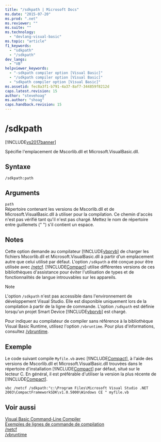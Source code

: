 ```yaml
---
title: "/sdkpath | Microsoft Docs"
ms.date: "2015-07-20"
ms.prod: ".net"
ms.reviewer: ""
ms.suite: ""
ms.technology: 
  - "devlang-visual-basic"
ms.topic: "article"
f1_keywords: 
  - "sdkpath"
  - "/sdkpath"
dev_langs: 
  - "VB"
helpviewer_keywords: 
  - "-sdkpath compiler option [Visual Basic]"
  - "/sdkpath compiler option [Visual Basic]"
  - "sdkpath compiler option [Visual Basic]"
ms.assetid: fec8a3f1-b791-4a37-8af7-344859f8212d
caps.latest.revision: 15
author: "stevehoag"
ms.author: "shoag"
caps.handback.revision: 15
---
```

# /sdkpath
[!INCLUDE[vs2017banner](../../../visual-basic/includes/vs2017banner.md)]

Spécifie l'emplacement de Mscorlib.dll et Microsoft.VisualBasic.dll.  
  
## Syntaxe  
  
```  
/sdkpath:path  
```  
  
## Arguments  
 `path`  
 Répertoire contenant les versions de Mscorlib.dll et de Microsoft.VisualBasic.dll à utiliser pour la compilation.  Ce chemin d'accès n'est pas vérifié tant qu'il n'est pas chargé.  Mettez le nom de répertoire entre guillemets \(" "\) s'il contient un espace.  
  
## Notes  
 Cette option demande au compilateur [!INCLUDE[vbprvb](../../../csharp/programming-guide/concepts/linq/includes/vbprvb-md.md)] de charger les fichiers Mscorlib.dll et Microsoft.VisualBasic.dll à partir d'un emplacement autre que celui utilisé par défaut.  L'option `/sdkpath`  a été conçue pour être utilisée avec [\/netcf](../../../visual-basic/reference/command-line-compiler/netcf.md).  [!INCLUDE[Compact](../../../visual-basic/reference/command-line-compiler/includes/compact-md.md)] utilise différentes versions de ces bibliothèques d'assistance pour éviter l'utilisation de types et de fonctionnalités de langue introuvables sur les appareils.  
  
> [!NOTE]
>  L'option `/sdkpath` n'est pas accessible dans l'environnement de développement Visual Studio. Elle est disponible uniquement lors de la compilation à partir de la ligne de commande.  L'option `/sdkpath` est définie lorsqu'un projet Smart Device [!INCLUDE[vbprvb](../../../csharp/programming-guide/concepts/linq/includes/vbprvb-md.md)] est chargé.  
  
 Pour indiquer au compilateur de compiler sans référence à la bibliothèque Visual Basic Runtime, utilisez l'option `/vbruntime`.  Pour plus d'informations, consultez [\/vbruntime](../../../visual-basic/reference/command-line-compiler/vbruntime.md).  
  
## Exemple  
 Le code suivant compile `Myfile.vb` avec [!INCLUDE[Compact](../../../visual-basic/reference/command-line-compiler/includes/compact-md.md)], à l'aide des versions de Mscorlib.dll et Microsoft.VisualBasic.dll trouvées dans le répertoire d'installation  [!INCLUDE[Compact](../../../visual-basic/reference/command-line-compiler/includes/compact-md.md)] par défaut, situé sur le lecteur C.  En général, il est préférable d'utiliser la version la plus récente de [!INCLUDE[Compact](../../../visual-basic/reference/command-line-compiler/includes/compact-md.md)].  
  
```  
vbc /netcf /sdkpath:"c:\Program Files\Microsoft Visual Studio .NET 2003\CompactFrameworkSDK\v1.0.5000\Windows CE " myfile.vb  
```  
  
## Voir aussi  
 [Visual Basic Command\-Line Compiler](../../../visual-basic/reference/command-line-compiler/index.md)   
 [Exemples de lignes de commande de compilation](../../../visual-basic/reference/command-line-compiler/sample-compilation-command-lines.md)   
 [\/netcf](../../../visual-basic/reference/command-line-compiler/netcf.md)   
 [\/vbruntime](../../../visual-basic/reference/command-line-compiler/vbruntime.md)